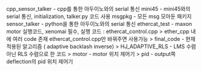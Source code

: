 cpp_sensor_talker - cpp를 통한 아두이노와의 serial 통신
mini45 - mini45와의 serial 통신, initialization, talker.py 코드 사용
msgpkg - 모든 msg 모아둔 패키지
sensor_talker - python을 통한 아두이노와의 serial 통신
ethercat_test - maxon motor 실행코드, xenomai 필수, 실행 코드 : ethercat_control.cpp
 	> ether_cpp 내에 여러 code 존재 ethercat_control.cpp만 바꿔주면 사용가능
		> final_code - 현재 적용된 알고리즘 ( adaptive backlash inverse)
		> HJ_ADAPTIVE_RLS - LMS 수렴아닌 RLS 수렴으로 한 코드
		> motor - motor 위치 제어기
		> pid - output쪽 deflection의 pid 위치 제어기

